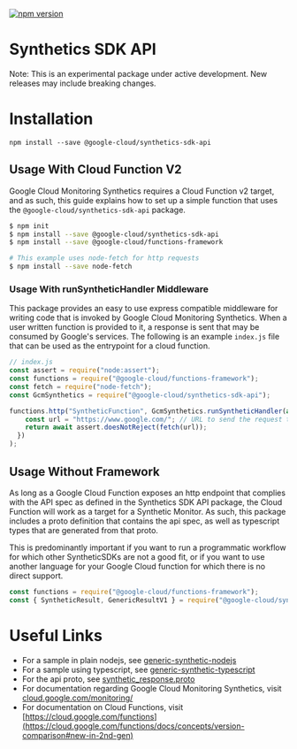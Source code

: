 [![npm version](https://img.shields.io/npm/v/@google-cloud/synthetics-sdk-api.svg)](https://www.npmjs.com/package/@google-cloud/synthetics-sdk-api)

# Synthetics SDK API

Note: This is an experimental package under active development. New releases may include breaking changes.

# Installation

```
npm install --save @google-cloud/synthetics-sdk-api
```

## Usage With Cloud Function V2

Google Cloud Monitoring Synthetics requires a Cloud Function v2 target, and as such, this guide explains how to set up a simple function that uses the `@google-cloud/synthetics-sdk-api` package.

```bash
$ npm init
$ npm install --save @google-cloud/synthetics-sdk-api
$ npm install --save @google-cloud/functions-framework

# This example uses node-fetch for http requests
$ npm install --save node-fetch
```

### Usage With runSyntheticHandler Middleware

This package provides an easy to use express compatible middleware for writing code that is invoked by Google Cloud Monitoring Synthetics. When a user written function is provided to it, a response is sent that may be consumed by Google's services. The following is an example `index.js` file that can be used as the entrypoint for a cloud function.

```javascript
// index.js
const assert = require("node:assert");
const functions = require("@google-cloud/functions-framework");
const fetch = require("node-fetch");
const GcmSynthetics = require("@google-cloud/synthetics-sdk-api");

functions.http("SyntheticFunction", GcmSynthetics.runSyntheticHandler(async () => {
    const url = "https://www.google.com/"; // URL to send the request to
    return await assert.doesNotReject(fetch(url));
  })
);
```

## Usage Without Framework

As long as a Google Cloud Function exposes an http endpoint that complies with the API spec as defined in the Synthetics SDK API package, the Cloud Function will work as a target for a Synthetic Monitor. As such, this package includes a proto definition that contains the api spec, as well as typescript types that are generated from that proto.

This is predominantly important if you want to run a programmatic workflow for which other SyntheticSDKs are not a good fit, or if you want to use another language for your Google Cloud function for which there is no direct support.

```typescript
const functions = require("@google-cloud/functions-framework");
const { SyntheticResult, GenericResultV1 } = require("@google-cloud/synthetics-sdk-api");
```

# Useful Links

- For a sample in plain nodejs, see [generic-synthetic-nodejs](../../samples/generic-synthetic-nodejs/)
- For a sample using typescript, see [generic-synthetic-typescript](../../samples/generic-synthetic-typescript/)
- For the api proto, see [synthetic_response.proto](./proto/synthetic_response.proto)
- For documentation regarding Google Cloud Monitoring Synthetics, visit [cloud.google.com/monitoring/](https://cloud.google.com/monitoring/)
- For documentation on Cloud Functions, visit [https://cloud.google.com/functions](https://cloud.google.com/functions/docs/concepts/version-comparison#new-in-2nd-gen)

